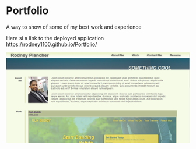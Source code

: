 # Portfolio
A way to show of some of my best work and experience

Here si a link to the deployed application
https://rodney1100.github.io/Portfolio/

![picture or application](./assets/images/portfolio.PNG)

